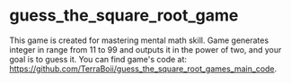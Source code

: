# guess_the_square_root_game
This game is created for mastering mental math skill.
Game generates integer in range from 11 to 99 and outputs it in the power of two, and your goal is to guess it.
You can find game's code at: https://github.com/TerraBoii/guess_the_square_root_games_main_code.
